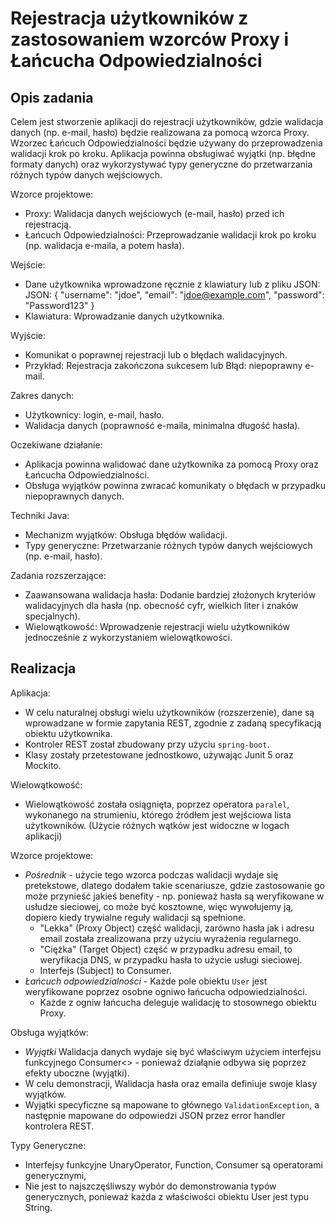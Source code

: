 # Rejestracja użytkowników z zastosowaniem wzorców Proxy i Łańcucha Odpowiedzialności

## Opis zadania
Celem jest stworzenie aplikacji do rejestracji użytkowników, gdzie walidacja danych (np. e-mail, hasło) będzie realizowana za pomocą wzorca Proxy. Wzorzec Łańcuch Odpowiedzialności będzie używany do przeprowadzenia walidacji krok po kroku. Aplikacja powinna obsługiwać wyjątki (np. błędne formaty danych) oraz wykorzystywać typy generyczne do przetwarzania różnych typów danych wejściowych.

Wzorce projektowe:
- Proxy: Walidacja danych wejściowych (e-mail, hasło) przed ich rejestracją.
- Łańcuch Odpowiedzialności: Przeprowadzanie walidacji krok po kroku (np. walidacja e-maila, a potem hasła).

Wejście:
- Dane użytkownika wprowadzone ręcznie z klawiatury lub z pliku JSON:
  JSON: { "username": "jdoe", "email": "jdoe@example.com", "password": "Password123" }
- Klawiatura: Wprowadzanie danych użytkownika.

Wyjście:
- Komunikat o poprawnej rejestracji lub o błędach walidacyjnych.
- Przykład: Rejestracja zakończona sukcesem lub Błąd: niepoprawny e-mail.

Zakres danych:
- Użytkownicy: login, e-mail, hasło.
- Walidacja danych (poprawność e-maila, minimalna długość hasła).

Oczekiwane działanie:
- Aplikacja powinna walidować dane użytkownika za pomocą Proxy oraz Łańcucha Odpowiedzialności.
- Obsługa wyjątków powinna zwracać komunikaty o błędach w przypadku niepoprawnych danych.

Techniki Java:
- Mechanizm wyjątków: Obsługa błędów walidacji.
- Typy generyczne: Przetwarzanie różnych typów danych wejściowych (np. e-mail, hasło).

Zadania rozszerzające:
- Zaawansowana walidacja hasła: Dodanie bardziej złożonych kryteriów walidacyjnych dla hasła (np. obecność cyfr, wielkich liter i znaków specjalnych).
- Wielowątkowość: Wprowadzenie rejestracji wielu użytkowników jednocześnie z wykorzystaniem wielowątkowości.

## Realizacja

Aplikacja:
- W celu naturalnej obsługi wielu użytkowników (rozszerzenie), dane są wprowadzane w formie zapytania REST, zgodnie z zadaną specyfikacją obiektu użytkownika.
- Kontroler REST został zbudowany przy użyciu `spring-boot`.
- Klasy zostały przetestowane jednostkowo, używając Junit 5 oraz Mockito.

Wielowątkowość:
- Wielowątkowość została osiągnięta, poprzez operatora `paralel`, wykonanego na strumieniu, którego źródłem jest wejściowa lista użytkowników.
  (Użycie różnych wątków jest widoczne w logach aplikacji)

Wzorce projektowe:
- *Pośrednik* - użycie tego wzorca podczas walidacji wydaje się pretekstowe, dlatego dodałem takie scenariusze, gdzie zastosowanie go może przynieść jakieś benefity - np. ponieważ hasła są weryfikowane w usłudze sieciowej,
co może być kosztowne, więc wywołujemy ją, dopiero kiedy trywialne reguły walidacji są spełnione. 
    - "Lekka" (Proxy Object) część walidacji, zarówno hasła jak i adresu email została zrealizowana przy użyciu wyrażenia regularnego.    
    - "Ciężka" (Target Object) część w przypadku adresu email, to weryfikacja DNS, w przypadku hasła to użycie usługi sieciowej. 
    - Interfejs (Subject) to Consumer<String>.
- *Łańcuch odpowiedzialności* - Każde pole obiektu `User` jest weryfikowane poprzez osobne ogniwo łańcucha odpowiedzialności. 
    - Każde z ogniw łańcucha deleguje walidację to stosownego obiektu Proxy.

Obsługa wyjątków:
- *Wyjątki* Walidacja danych wydaje się być właściwym użyciem interfejsu funkcyjnego Consumer<> - ponieważ działąnie odbywa się poprzez efekty uboczne (wyjątki).
- W celu demonstracji, Walidacja hasła oraz emaila definiuje swoje klasy wyjątków.
- Wyjątki specyficzne są mapowane to głównego `ValidationException`, a następnie mapowane do odpowiedzi JSON przez error handler kontrolera REST. 

Typy Generyczne:
- Interfejsy funkcyjne UnaryOperator, Function, Consumer są operatorami generycznymi,
- Nie jest to najszczęśliwszy wybór do demonstrowania typów generycznych, ponieważ każda z właściwości obiektu User jest typu String. 

